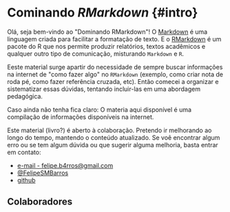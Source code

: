 # Cominando *RMarkdown* {#intro}

Olá, seja bem-vindo ao "Dominando RMarkdown"!
O [Markdown](https://pt.wikipedia.org/wiki/Markdown) é uma linguagem criada para facilitar a formatação de texto. E o [RMarkdown](https://rmarkdown.rstudio.com/) é um pacote do R que nos permite produzir relatórios, textos acadêmicos e qualquer outro tipo de comunicação, misturando `Markdown` e `R`.

Eeste material surge apartir do necessidade de sempre buscar informações na internet de "como fazer algo" no `RMarkdown` (exemplo, como criar nota de roda pé, como fazer referência cruzada, etc). Então comecei a organizar e sistematizar essas dúvidas, tentando incluir-las em uma abordagem pedagógica.

Caso ainda não tenha fica claro: O materia aqui disponível é uma compilação de informações disponíveis na internet.

Este material (livro?) é aberto à colaboração. Pretendo ir melhorando ao longo do tempo, mantendo o conteúdo atualizado. Se voê encontrar algum erro ou se tem algum dúvida ou que sugerir alguma melhoria, basta entrar em contato:

* [e-mail - felipe.b4rros@gmail.com](felipe.b4rros@gmail.com)
* [@FelipeSMBarros](twitter.com/FelipeSMBarros)
* [github](github.com/FelipeB4rros)

## Colaboradores
